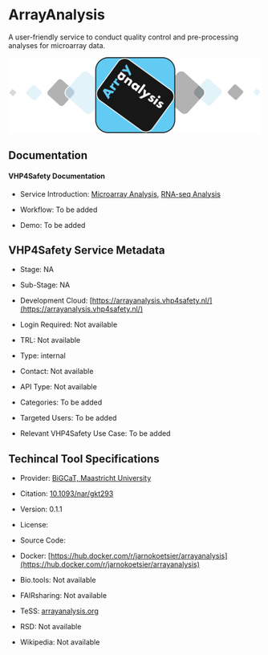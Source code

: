 
# ArrayAnalysis

<!--- This file is autogenerated. Edit arrayanalysis.json to make changes in this page. ---> 

A user-friendly service to conduct quality control and pre-processing analyses for microarray data.

![ArrayAnalysis logo](https://raw.githubusercontent.com/VHP4Safety/cloud/main/docs/service/arrayanalysis.png)

## Documentation

#### VHP4Safety Documentation

* Service Introduction: [Microarray Analysis](https://arrayanalysis.org/details#Microarray_Analysis), [RNA-seq Analysis](https://arrayanalysis.org/details#RNA-seq_Analysis)

* Workflow: To be added

* Demo: To be added

<h4 id='tess-widget-materials-header'></h4>

<div id='tess-widget-materials-list' class='tess-widget tess-widget-list'></div>
<script>
  function initTeSSWidgets() {
    var query = 'arrayanalysis';
    if (query.trim() != '') {
      TessWidget.Materials(document.getElementById('tess-widget-materials-list'),
                           'SimpleList',
                           {
                             opts: {
                               enableSearch: false
                             },
                             params: {
                               pageSize: 5,
                               q: query
                             }
                           });
      document.getElementById('tess-widget-materials-header').innerHTML = 'Documentation from ELIXIR TeSS'
    }
}
</script>
<script async='' defer='' src='https://elixirtess.github.io/TeSS_widgets/js/tess-widget-standalone.js' onload='initTeSSWidgets()'></script>

## VHP4Safety Service Metadata

* Stage: NA

* Sub-Stage: NA

* Development Cloud: [https://arrayanalysis.vhp4safety.nl/](https://arrayanalysis.vhp4safety.nl/) 

* Login Required: Not available

* TRL: Not available

* Type: internal

* Contact: Not available

* API Type: Not available

* Categories: To be added

* Targeted Users: To be added

* Relevant VHP4Safety Use Case: To be added

## Techincal Tool Specifications

* Provider: [BiGCaT, Maastricht University](https://www.bigcat.unimaas.nl/)

* Citation: [10.1093/nar/gkt293](https://doi.org/10.1093/nar/gkt293)

* Version: 0.1.1

* License: 

* Source Code: []()

* Docker: [https://hub.docker.com/r/jarnokoetsier/arrayanalysis](https://hub.docker.com/r/jarnokoetsier/arrayanalysis)

* Bio.tools: Not available

* FAIRsharing: Not available

* TeSS: [arrayanalysis.org](arrayanalysis.org)

* RSD: Not available

* Wikipedia: Not available

<script type="application/ld+json">
  {
    "@context": "https://schema.org/",
    "@type": "SoftwareApplication",
    "http://purl.org/dc/terms/conformsTo": {
      "@type": "CreativeWork", "@id": "https://bioschemas.org/profiles/ComputationalTool/1.0-RELEASE"
    },
    "@id" : "https://vhp4safety.github.io/cloud/service/arrayanalysis",
    "name": "ArrayAnalysis",
    "description": "A user-friendly service to conduct quality control and pre-processing analyses for microarray data.",
    "url": "https://arrayanalysis.vhp4safety.nl/"
  }
</script>
